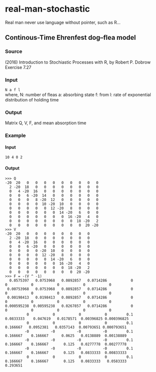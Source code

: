 # real-man-stochastic
Real man never use language without pointer, such as R...
## Continous-Time Ehrenfest dog–flea model
### Source
(2016) Introduction to Stochiastic Processes with R, by Robert P. Dobrow <br> Exercise 7.27
### Input
```N a f l```<br>
where, 
N: number of fleas
a: absorbing state
f: from
l: rate of exponential distribution of holding time
### Output
Matrix Q, V, F, and mean absorption time
### Example
#### Input
```
10 4 0 2
```
#### Output
```
>>> Q
-20  20   0   0   0   0   0   0   0   0   0
  2 -20  18   0   0   0   0   0   0   0   0
  0   4 -20  16   0   0   0   0   0   0   0
  0   0   6 -20  14   0   0   0   0   0   0
  0   0   0   8 -20  12   0   0   0   0   0
  0   0   0   0  10 -20  10   0   0   0   0
  0   0   0   0   0  12 -20   8   0   0   0
  0   0   0   0   0   0  14 -20   6   0   0
  0   0   0   0   0   0   0  16 -20   4   0
  0   0   0   0   0   0   0   0  18 -20   2
  0   0   0   0   0   0   0   0   0  20 -20
>>> V
-20  20   0   0   0   0   0   0   0   0
  2 -20  18   0   0   0   0   0   0   0
  0   4 -20  16   0   0   0   0   0   0
  0   0   6 -20   0   0   0   0   0   0
  0   0   0   0 -20  10   0   0   0   0
  0   0   0   0  12 -20   8   0   0   0
  0   0   0   0   0  14 -20   6   0   0
  0   0   0   0   0   0  16 -20   4   0
  0   0   0   0   0   0   0  18 -20   2
  0   0   0   0   0   0   0   0  20 -20
>>> F = -(V ^ -1)
  0.0575397   0.0753968   0.0892857   0.0714286           0           0           0           0           0           0
 0.00753968   0.0753968   0.0892857   0.0714286           0           0           0           0           0           0
 0.00198413   0.0198413   0.0892857   0.0714286           0           0           0           0           0           0
0.000595238  0.00595238   0.0267857   0.0714286           0           0           0           0           0           0
          0           0           0           0         0.1   0.0833333    0.047619   0.0178571  0.00396825 0.000396825
          0           0           0           0         0.1    0.166667   0.0952381   0.0357143  0.00793651 0.000793651
         -0          -0          -0          -0         0.1    0.166667    0.166667      0.0625   0.0138889  0.00138889
         -0          -0          -0          -0         0.1    0.166667    0.166667       0.125   0.0277778  0.00277778
         -0          -0          -0          -0         0.1    0.166667    0.166667       0.125   0.0833333  0.00833333
          0           0           0           0         0.1    0.166667    0.166667       0.125   0.0833333   0.0583333
0.293651
```
